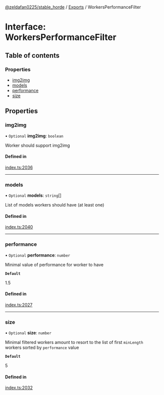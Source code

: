 [@zeldafan0225/stable_horde](../README.md) / [Exports](../modules.md) / WorkersPerformanceFilter

# Interface: WorkersPerformanceFilter

## Table of contents

### Properties

- [img2img](WorkersPerformanceFilter.md#img2img)
- [models](WorkersPerformanceFilter.md#models)
- [performance](WorkersPerformanceFilter.md#performance)
- [size](WorkersPerformanceFilter.md#size)

## Properties

### img2img

• `Optional` **img2img**: `boolean`

Worker should support img2img

#### Defined in

[index.ts:2036](https://github.com/ZeldaFan0225/stable_horde/blob/3b7418e/index.ts#L2036)

___

### models

• `Optional` **models**: `string`[]

List of models workers should have (at least one)

#### Defined in

[index.ts:2040](https://github.com/ZeldaFan0225/stable_horde/blob/3b7418e/index.ts#L2040)

___

### performance

• `Optional` **performance**: `number`

Minimal value of performance for worker to have

**`Default`**

1.5

#### Defined in

[index.ts:2027](https://github.com/ZeldaFan0225/stable_horde/blob/3b7418e/index.ts#L2027)

___

### size

• `Optional` **size**: `number`

Minimal filtered workers amount to resort to the list of first `minLength` workers sorted by `performance` value

**`Default`**

5

#### Defined in

[index.ts:2032](https://github.com/ZeldaFan0225/stable_horde/blob/3b7418e/index.ts#L2032)
